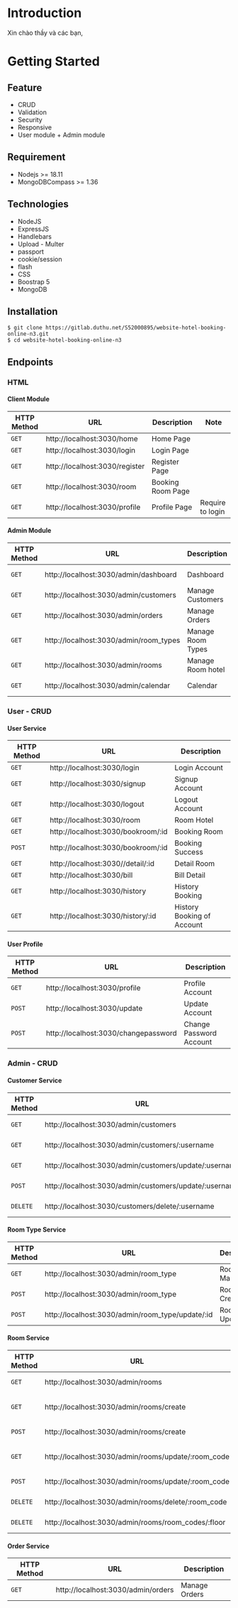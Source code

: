 # Introduction

Xin chào thầy và các bạn,

# Getting Started

## Feature

- CRUD
- Validation
- Security
- Responsive
- User module + Admin module

## Requirement

- Nodejs >= 18.11
- MongoDBCompass >= 1.36

## Technologies

- NodeJS
- ExpressJS
- Handlebars
- Upload - Multer
- passport
- cookie/session
- flash
- CSS
- Boostrap 5
- MongoDB

## Installation

```
$ git clone https://gitlab.duthu.net/S52000895/website-hotel-booking-online-n3.git
$ cd website-hotel-booking-online-n3
```

## Endpoints

### HTML

#### Client Module

| HTTP Method | URL                            | Description       | Note             |
| ----------- | ------------------------------ | ----------------- | ---------------- |
| `GET`       | http://localhost:3030/home     | Home Page         |                  |
| `GET`       | http://localhost:3030/login    | Login Page        |                  |
| `GET`       | http://localhost:3030/register | Register Page     |                  |
| `GET`       | http://localhost:3030/room     | Booking Room Page |                  |
| `GET`       | http://localhost:3030/profile  | Profile Page      | Require to login |

#### Admin Module

| HTTP Method | URL                                    | Description       | Note             |
| ----------- | -------------------------------------- | ----------------- | ---------------- |
| `GET`       | http://localhost:3030/admin/dashboard  | Dashboard         | Require to login |
| `GET`       | http://localhost:3030/admin/customers  | Manage Customers  | Require to login |
| `GET`       | http://localhost:3030/admin/orders     | Manage Orders     | Require to login |
| `GET`       | http://localhost:3030/admin/room_types | Manage Room Types | Require to login |
| `GET`       | http://localhost:3030/admin/rooms      | Manage Room hotel | Require to login |
| `GET`       | http://localhost:3030/admin/calendar   | Calendar          | Require to login |

### User - CRUD

#### User Service

| HTTP Method | URL                                | Description                |
| ----------- | ---------------------------------- | -------------------------- |
| `GET`       | http://localhost:3030/login        | Login Account              |
| `GET`       | http://localhost:3030/signup       | Signup Account             |
| `GET`       | http://localhost:3030/logout       | Logout Account             |
| `GET`       | http://localhost:3030/room         | Room Hotel                 |
| `GET`       | http://localhost:3030/bookroom/:id | Booking Room               |
| `POST`      | http://localhost:3030/bookroom/:id | Booking Success            |
| `GET`       | http://localhost:3030//detail/:id  | Detail Room                |
| `GET`       | http://localhost:3030/bill         | Bill Detail                |
| `GET`       | http://localhost:3030/history      | History Booking            |
| `GET`       | http://localhost:3030/history/:id  | History Booking of Account |

#### User Profile

| HTTP Method | URL                                  | Description             |
| ----------- | ------------------------------------ | ----------------------- |
| `GET`       | http://localhost:3030/profile        | Profile Account         |
| `POST`      | http://localhost:3030/update         | Update Account          |
| `POST`      | http://localhost:3030/changepassword | Change Password Account |

### Admin - CRUD

#### Customer Service

| HTTP Method | URL                                                    | Description      |
| ----------- | ------------------------------------------------------ | ---------------- |
| `GET`       | http://localhost:3030/admin/customers                  | Customer Manager |
| `GET`       | http://localhost:3030/admin/customers/:username        | Customer Detail  |
| `GET`       | http://localhost:3030/admin/customers/update/:username | Customer Edit    |
| `POST`      | http://localhost:3030/admin/customers/update/:username | Customer Update  |
| `DELETE`    | http://localhost:3030/customers/delete/:username       | Customer Delele  |

#### Room Type Service

| HTTP Method | URL                                              | Description       |
| ----------- | ------------------------------------------------ | ----------------- |
| `GET`       | http://localhost:3030/admin/room_type            | Room Type Manager |
| `POST`      | http://localhost:3030/admin/room_type            | Room Type Create  |
| `POST`      | http://localhost:3030/admin/room_type/update/:id | Room Type Update  |

#### Room Service

| HTTP Method | URL                                                 | Description      |
| ----------- | --------------------------------------------------- | ---------------- |
| `GET`       | http://localhost:3030/admin/rooms                   | Room Manager     |
| `GET`       | http://localhost:3030/admin/rooms/create            | Room Create Page |
| `POST`      | http://localhost:3030/admin/rooms/create            | Room Create      |
| `GET`       | http://localhost:3030/admin/rooms/update/:room_code | Room Update Page |
| `POST`      | http://localhost:3030/admin/rooms/update/:room_code | Room Update      |
| `DELETE`    | http://localhost:3030/admin/rooms/delete/:room_code | Room Delete      |
| `DELETE`    | http://localhost:3030/admin/rooms/room_codes/:floor | Get Code Room    |

#### Order Service

| HTTP Method | URL                                | Description   |
| ----------- | ---------------------------------- | ------------- |
| `GET`       | http://localhost:3030/admin/orders | Manage Orders |
